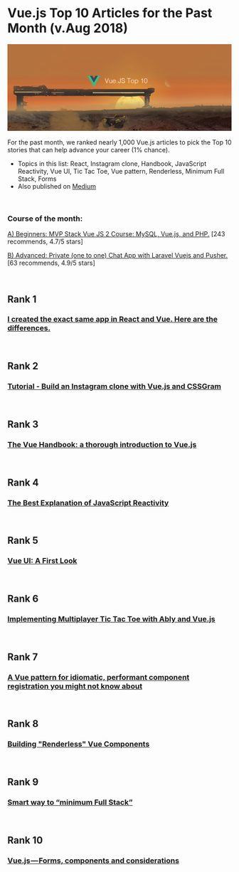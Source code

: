 # Vue.js Top 10 Articles for the Past Month (v.Aug 2018)

<img src="aug-vuejs-top10.png" width="800" alt="Mybridge"></a>

For the past month, we ranked nearly 1,000 Vue.js articles to pick the Top 10 stories that can help advance your career (1% chance).

* Topics in this list: React, Instagram clone, Handbook, JavaScript Reactivity, Vue UI, Tic Tac Toe, Vue pattern, Renderless, Minimum Full Stack, Forms
* Also published on [Medium](https://goo.gl/Q7qFCp)

<br>

### Course of the month:

[A) Beginners: MVP Stack Vue JS 2 Course: MySQL, Vue.js, and PHP.](http://bit.ly/2GTeexh) [243 recommends, 4.7/5 stars]

[B) Advanced: Private (one to one) Chat App with Laravel Vuejs and Pusher.](http://bit.ly/2vRwmE7) [63 recommends, 4.9/5 stars]

<br>

## Rank 1
### [I created the exact same app in React and Vue. Here are the differences.](https://medium.com/javascript-in-plain-english/i-created-the-exact-same-app-in-react-and-vue-here-are-the-differences-e9a1ae8077fd?utm_source=mybridge&utm_medium=blog&utm_campaign=read_more)


<br>

## Rank 2
### [Tutorial - Build an Instagram clone with Vue.js and CSSGram](https://medium.com/fullstackio/tutorial-build-an-instagram-clone-with-vue-js-and-cssgram-24a9f3de0408?utm_source=mybridge&utm_medium=blog&utm_campaign=read_more)


<br>

## Rank 3
### [The Vue Handbook: a thorough introduction to Vue.js](https://medium.freecodecamp.org/the-vue-handbook-a-thorough-introduction-to-vue-js-1e86835d8446?utm_source=mybridge&utm_medium=blog&utm_campaign=read_more)


<br>

## Rank 4
### [The Best Explanation of JavaScript Reactivity ](https://medium.com/vue-mastery/the-best-explanation-of-javascript-reactivity-fea6112dd80d?utm_source=mybridge&utm_medium=blog&utm_campaign=read_more)


<br>

## Rank 5
### [Vue UI: A First Look](https://morningstar.engineering/vue-ui-a-first-look-916600d9a918?utm_source=mybridge&utm_medium=blog&utm_campaign=read_more)


<br>

## Rank 6
### [Implementing Multiplayer Tic Tac Toe with Ably and Vue.js](https://www.ably.io/tutorials/vue-tictactoe?utm_source=mybridge&utm_medium=blog&utm_campaign=read_more)


<br>

## Rank 7
### [A Vue pattern for idiomatic, performant component registration you might not know about](https://itnext.io/vue-a-pattern-for-idiomatic-performant-component-registration-you-might-not-know-about-9f3c091846f5?utm_source=mybridge&utm_medium=blog&utm_campaign=read_more)


<br>

## Rank 8
### [Building "Renderless" Vue Components](https://css-tricks.com/building-renderless-vue-components?utm_source=mybridge&utm_medium=blog&utm_campaign=read_more)


<br>

## Rank 9
### [Smart way to “minimum Full Stack”](https://medium.com/@alekseyazarov/from-a-simple-spa-to-a-multi-functional-pwa-939c29f24235?utm_source=mybridge&utm_medium=blog&utm_campaign=read_more)


<br>

## Rank 10
### [Vue.js — Forms, components and considerations](https://blog.webf.zone/vue-js-forms-components-and-considerations-d81b3ffe9efb?utm_source=mybridge&utm_medium=blog&utm_campaign=read_more)

